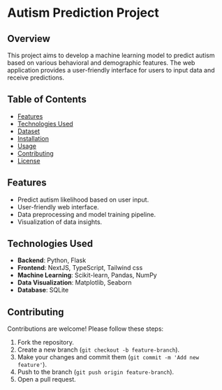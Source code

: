 # Autism Prediction Project

## Overview
This project aims to develop a machine learning model to predict autism based on various behavioral and demographic features. The web application provides a user-friendly interface for users to input data and receive predictions.

## Table of Contents
- [Features](#features)
- [Technologies Used](#technologies-used)
- [Dataset](#dataset)
- [Installation](#installation)
- [Usage](#usage)
- [Contributing](#contributing)
- [License](#license)

## Features
- Predict autism likelihood based on user input.
- User-friendly web interface.
- Data preprocessing and model training pipeline.
- Visualization of data insights.

## Technologies Used
- **Backend**: Python, Flask
- **Frontend**: NextJS, TypeScript, Tailwind css
- **Machine Learning**: Scikit-learn, Pandas, NumPy
- **Data Visualization**: Matplotlib, Seaborn
- **Database**: SQLite 

## Contributing
Contributions are welcome! Please follow these steps:
1. Fork the repository.
2. Create a new branch (`git checkout -b feature-branch`).
3. Make your changes and commit them (`git commit -m 'Add new feature'`).
4. Push to the branch (`git push origin feature-branch`).
5. Open a pull request.
